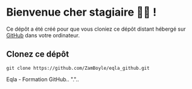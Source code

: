 # Bienvenue cher stagiaire :man_student: !
Ce dépôt a été créé pour que vous cloniez ce dépôt distant hébergé sur [GitHub](https://github.com/) dans votre ordinateur.

## Clonez ce dépôt
```PS
git clone https://github.com/ZamBoyle/eqla_github.git
```

Eqla - Formation GitHub..
"."..
